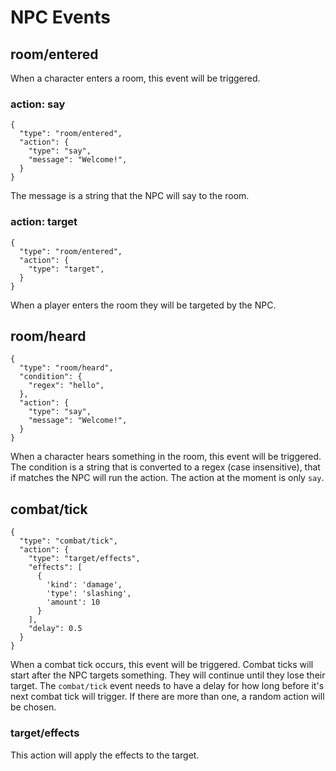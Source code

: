 # NPC Events

## room/entered

When a character enters a room, this event will be triggered.

### action: say

```
{
  "type": "room/entered",
  "action": {
    "type": "say",
    "message": "Welcome!",
  }
}
```

The message is a string that the NPC will say to the room.

### action: target

```
{
  "type": "room/entered",
  "action": {
    "type": "target",
  }
}
```

When a player enters the room they will be targeted by the NPC.

## room/heard

```
{
  "type": "room/heard",
  "condition": {
    "regex": "hello",
  },
  "action": {
    "type": "say",
    "message": "Welcome!",
  }
}
```

When a character hears something in the room, this event will be triggered. The condition is a string that is converted to a regex (case insensitive), that if matches the NPC will run the action. The action at the moment is only `say`.

## combat/tick

```
{
  "type": "combat/tick",
  "action": {
    "type": "target/effects",
    "effects": [
      {
        'kind': 'damage',
        'type': 'slashing',
        'amount': 10
      }
    ],
    "delay": 0.5
  }
}
```

When a combat tick occurs, this event will be triggered. Combat ticks will start after the NPC targets something. They will continue until they lose their target. The `combat/tick` event needs to have a delay for how long before it's next combat tick will trigger. If there are more than one, a random action will be chosen.

### target/effects

This action will apply the effects to the target.
